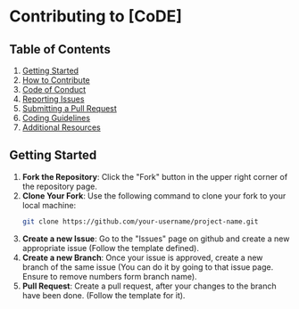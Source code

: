 # Contributing to [CoDE]

## Table of Contents
1. [Getting Started](#getting-started)
2. [How to Contribute](#how-to-contribute)
3. [Code of Conduct](#code-of-conduct)
4. [Reporting Issues](#reporting-issues)
5. [Submitting a Pull Request](#submitting-a-pull-request)
6. [Coding Guidelines](#coding-guidelines)
7. [Additional Resources](#additional-resources)

## Getting Started
1. **Fork the Repository**: Click the "Fork" button in the upper right corner of the repository page.
2. **Clone Your Fork**: Use the following command to clone your fork to your local machine:
   ```bash
   git clone https://github.com/your-username/project-name.git
3. **Create a new Issue**: Go to the "Issues" page on github and create a new appropriate issue (Follow the template defined).
4. **Create a new Branch**: Once your issue is approved, create a new branch of the same issue (You can do it by going to that issue page. Ensure to remove numbers form branch name).
5. **Pull Request**: Create a pull request, after your changes to the branch have been done. (Follow the template for it).
